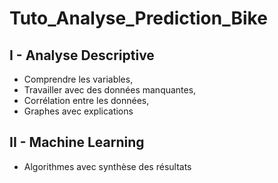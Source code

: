 # Tuto_Analyse_Prediction_Bike

## I -  Analyse Descriptive 
- Comprendre les variables, 
- Travailler avec des données manquantes, 
- Corrélation entre les données, 
- Graphes avec explications
## II - Machine Learning 
- Algorithmes avec synthèse des résultats
